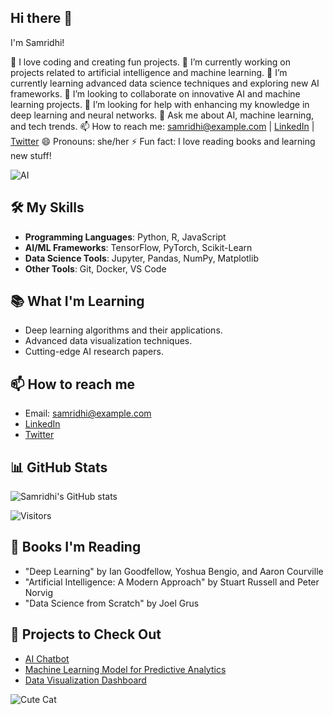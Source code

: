 ## Hi there 👋

I'm Samridhi!

🌸 I love coding and creating fun projects.
🔭 I’m currently working on projects related to artificial intelligence and machine learning.
🌱 I’m currently learning advanced data science techniques and exploring new AI frameworks.
👯 I’m looking to collaborate on innovative AI and machine learning projects.
🤔 I’m looking for help with enhancing my knowledge in deep learning and neural networks.
💬 Ask me about AI, machine learning, and tech trends.
📫 How to reach me: [samridhi@example.com](mailto:samridhiraj04@gmail.com) | [LinkedIn](https://www.linkedin.com/in/samridhi-raj-sinha-a96520217/) | [Twitter](https://twitter.com/samisindilemma)
😄 Pronouns: she/her
⚡ Fun fact: I love reading books and learning new stuff!

![AI](https://media.giphy.com/media/LmNwrBhejkK9EFP504/giphy.gif)

## 🛠️ My Skills
- **Programming Languages**: Python, R, JavaScript
- **AI/ML Frameworks**: TensorFlow, PyTorch, Scikit-Learn
- **Data Science Tools**: Jupyter, Pandas, NumPy, Matplotlib
- **Other Tools**: Git, Docker, VS Code

## 📚 What I'm Learning
- Deep learning algorithms and their applications.
- Advanced data visualization techniques.
- Cutting-edge AI research papers.

## 📫 How to reach me
- Email: [samridhi@example.com](mailto:samridhi@example.com)
- [LinkedIn](https://www.linkedin.com/in/samridhi/)
- [Twitter](https://twitter.com/samridhi)

## 📊 GitHub Stats
![Samridhi's GitHub stats](https://github-readme-stats.vercel.app/api?username=sam22ridhi&show_icons=true&theme=radical)

![Visitors](https://visitor-badge.glitch.me/badge?page_id=sam22ridhi.sam22ridhi)

## 📖 Books I'm Reading
- "Deep Learning" by Ian Goodfellow, Yoshua Bengio, and Aaron Courville
- "Artificial Intelligence: A Modern Approach" by Stuart Russell and Peter Norvig
- "Data Science from Scratch" by Joel Grus

## 🌟 Projects to Check Out
- [AI Chatbot](https://github.com/sam22ridhi/aichatbot)
- [Machine Learning Model for Predictive Analytics](https://github.com/sam22ridhi/ml-predictive-analytics)
- [Data Visualization Dashboard](https://github.com/sam22ridhi/data-visualization-dashboard)

![Cute Cat](https://media.giphy.com/media/JIX9t2j0ZTN9S/giphy.gif)
